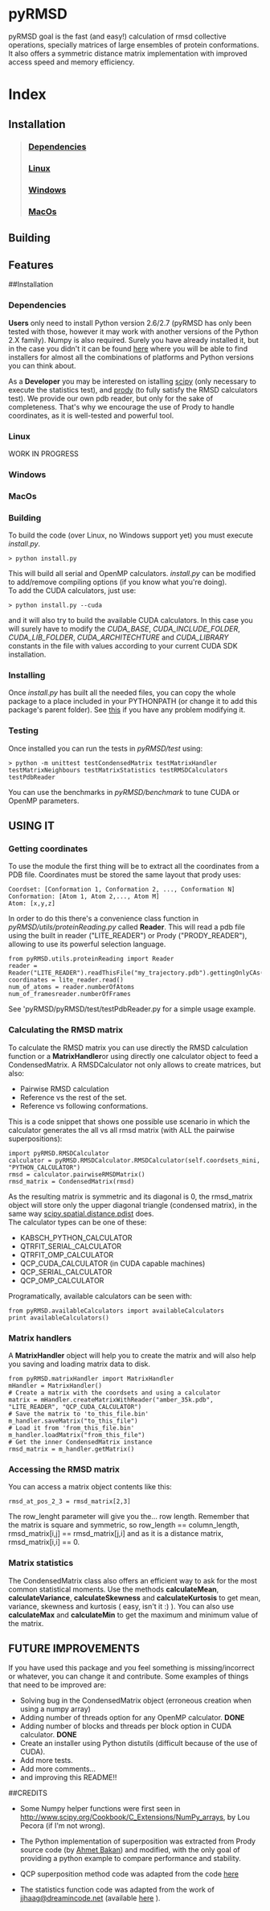 # pyRMSD
pyRMSD goal is the fast (and easy!) calculation of rmsd collective operations, specially matrices of large ensembles of protein conformations. It also offers a symmetric distance matrix implementation with improved access speed and memory efficiency.

# Index
## Installation

>### [Dependencies](#dependencies)  
>### [Linux](#ilinux)  
>### [Windows](#iwindows)  
>### [MacOs](#imac)

## Building

## Features

##Installation
### <a id="dependencies"></a> Dependencies
**Users** only need to install Python version 2.6/2.7 (pyRMSD has only been tested with those, however it may work with another versions of the Python 2.X family). Numpy is also required. Surely you have already installed it, but in the case you didn't it can be found [here](http://sourceforge.net/projects/numpy/files/) where you will be able to find installers for almost all the combinations of platforms and Python versions you can think about.

As a **Developer** you may be interested on istalling [scipy](http://www.scipy.org/) (only necessary to execute the statistics test), and [prody](http://www.csb.pitt.edu/prody/getprody.html) (to fully satisfy the RMSD calculators test). We provide our own pdb reader, but only for the sake of completeness. That's why we encourage the use of Prody to handle coordinates, as it is well-tested and powerful tool.

### <a id="ilinux"></a>Linux
WORK IN PROGRESS
### <a id="iwindows"></a>Windows

### <a id="imac"></a>MacOs

### Building
To build the code (over Linux, no Windows support yet) you must execute *install.py*.  
  
    > python install.py
  
This will build all serial and OpenMP calculators. *install.py* can be modified to add/remove compiling options (if you know what you're doing).  
To add the CUDA calculators, just use:  
  
    > python install.py --cuda
  
and it will also try to build the available CUDA calculators. In this case you will surely have to modify the *CUDA_BASE*, *CUDA_INCLUDE_FOLDER*, *CUDA_LIB_FOLDER*, *CUDA_ARCHITECHTURE* and *CUDA_LIBRARY* constants in the file with values according to your current CUDA SDK installation.
### Installing
Once *install.py* has built all the needed files, you can copy the whole package to a place included in your PYTHONPATH (or change it to add this package's parent folder). See [this](http://superuser.com/questions/247620/how-to-globally-modify-the-default-pythonpath-sys-path) if you have any problem modifying it.
### Testing
Once installed you can run the tests in *pyRMSD/test* using:  
  
    > python -m unittest testCondensedMatrix testMatrixHandler testMatrixNeighbours testMatrixStatistics testRMSDCalculators testPdbReader
  
You can use the benchmarks in *pyRMSD/benchmark* to tune CUDA or OpenMP parameters.  
## USING IT
### Getting coordinates
To use the module the first thing will be to extract all the coordinates from a PDB file. Coordinates must be stored the same layout that  prody uses:  

    Coordset: [Conformation 1, Conformation 2, ..., Conformation N]  
    Conformation: [Atom 1, Atom 2,..., Atom M]  
    Atom: [x,y,z]  

In order to do this there's a convenience class function in *pyRMSD/utils/proteinReading.py* called **Reader**. This will read a pdb file using the built in reader ("LITE_READER") or Prody ("PRODY_READER"), allowing to use its powerful selection language.  
  
    from pyRMSD.utils.proteinReading import Reader    
    reader = Reader("LITE_READER").readThisFile("my_trajectory.pdb").gettingOnlyCAs()
    coordinates = lite_reader.read()
    num_of_atoms = reader.numberOfAtoms
    num_of_framesreader.numberOfFrames
    
  
See 'pyRMSD/pyRMSD/test/testPdbReader.py for a simple usage example.
### Calculating the RMSD matrix
To calculate the RMSD matrix you can use directly the RMSD calculation function or a **MatrixHandler**or using directly one calculator object to feed a CondensedMatrix. A RMSDCalculator not only allows to create matrices, but also:  
* Pairwise RMSD calculation
* Reference vs the rest of the set.
* Reference vs following conformations.

This is a code snippet that shows one possible use scenario in which the calculator generates the all vs all rmsd matrix (with ALL the pairwise superpositions):
  
    import pyRMSD.RMSDCalculator
    calculator = pyRMSD.RMSDCalculator.RMSDCalculator(self.coordsets_mini, "PYTHON_CALCULATOR")
    rmsd = calculator.pairwiseRMSDMatrix()
    rmsd_matrix = CondensedMatrix(rmsd)

As the resulting matrix is symmetric and its diagonal is 0, the rmsd_matrix object will store only the upper diagonal triangle (condensed matrix), in the same way [scipy.spatial.distance.pdist](http://docs.scipy.org/doc/scipy/reference/generated/scipy.spatial.distance.pdist.html)
does.  
The calculator types can be one of these:  

* KABSCH_PYTHON_CALCULATOR
* QTRFIT_SERIAL_CALCULATOR
* QTRFIT_OMP_CALCULATOR
* QCP_CUDA_CALCULATOR (in CUDA capable machines)
* QCP_SERIAL_CALCULATOR
* QCP_OMP_CALCULATOR

Programatically, available calculators can be seen with:  
    
    from pyRMSD.availableCalculators import availableCalculators
    print availableCalculators()

### Matrix handlers
A **MatrixHandler** object will help you to create the matrix and will also help you saving and loading matrix data to disk.  

    from pyRMSD.matrixHandler import MatrixHandler  
    mHandler = MatrixHandler()  
    # Create a matrix with the coordsets and using a calculator  
    matrix = mHandler.createMatrixWithReader("amber_35k.pdb", "LITE_READER", "QCP_CUDA_CALCULATOR")  
    # Save the matrix to 'to_this_file.bin'  
    m_handler.saveMatrix("to_this_file")  
    # Load it from 'from_this_file.bin'  
    m_handler.loadMatrix("from_this_file")  
    # Get the inner CondensedMatrix instance
    rmsd_matrix = m_handler.getMatrix()  

### Accessing the RMSD matrix
You can access a matrix object contents like this:  

    rmsd_at_pos_2_3 = rmsd_matrix[2,3]

The row_lenght parameter will give you the... row length. Remember that the matrix is square and symmetric, so row_length == column_length, rmsd_matrix[i,j] == rmsd_matrix[j,i] and as it is a distance matrix, rmsd_matrix[i,i] == 0.

### Matrix statistics
The CondensedMatrix class also offers an efficient way to ask for the most common statistical moments. Use the methods **calculateMean**, **calculateVariance**, **calculateSkewness** and **calculateKurtosis** to get mean, variance, skewness and kurtosis ( easy, isn't it :) ). You can also use **calculateMax** and **calculateMin** to get the maximum and minimum value of the matrix.

## FUTURE IMPROVEMENTS
If you have used this package and you feel something is missing/incorrect or whatever, you can change it and contribute. Some examples of things that need to be improved are:  
* Solving bug in the CondensedMatrix object (erroneous creation when using a numpy array)
* Adding number of threads option for any OpenMP calculator.  **DONE**
* Adding  number of blocks and threads per block option in CUDA calculator.  **DONE**
* Create an installer using Python distutils (difficult because of the use of CUDA).  
* Add more tests.  
* Add more comments...  
* and improving this README!!  

##CREDITS
- Some Numpy helper functions were first seen in  http://www.scipy.org/Cookbook/C_Extensions/NumPy_arrays, by Lou Pecora (if I'm not wrong).

- The Python implementation of superposition was extracted from Prody source code (by [Ahmet Bakan](http://www.csb.pitt.edu/People/abakan/)) and modified, with the only goal of providing a python example to compare performance and stability.

- QCP superposition method code was adapted from the code [here](http://theobald.brandeis.edu/qcp/)

- The statistics function code was adapted from the work of jjhaag@dreamincode.net (available [here](http://www.dreamincode.net/code/snippet1447.htm) ).
